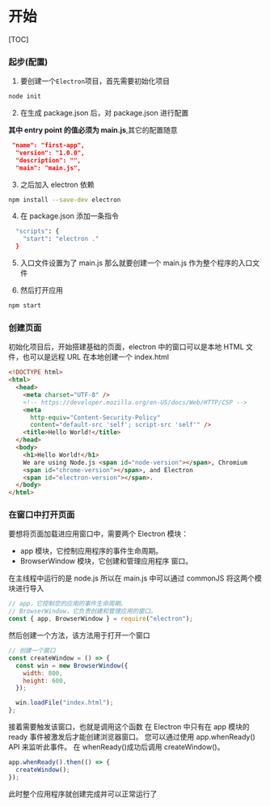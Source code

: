 # 开始

[TOC]

### 起步(配置)

1. 要创建一个`Electron`项目，首先需要初始化项目

```sh
node init

```

2. 在生成 package.json 后，对 package.json 进行配置

**其中 entry point 的值必须为 main.js**,其它的配置随意

```json
 "name": "first-app",
  "version": "1.0.0",
  "description": "",
  "main": "main.js",
```

3. 之后加入 electron 依赖

```sh
npm install --save-dev electron
```

4. 在 package.json 添加一条指令

```sh
  "scripts": {
    "start": "electron ."
  }
```

5. 入口文件设置为了 main.js 那么就要创建一个 main.js 作为整个程序的入口文件

6. 然后打开应用

```sh
npm start
```

### 创建页面

初始化项目后，开始搭建基础的页面，electron 中的窗口可以是本地 HTML 文件，也可以是远程 URL
在本地创建一个 index.html

```html
<!DOCTYPE html>
<html>
  <head>
    <meta charset="UTF-8" />
    <!-- https://developer.mozilla.org/en-US/docs/Web/HTTP/CSP -->
    <meta
      http-equiv="Content-Security-Policy"
      content="default-src 'self'; script-src 'self'" />
    <title>Hello World!</title>
  </head>
  <body>
    <h1>Hello World!</h1>
    We are using Node.js <span id="node-version"></span>, Chromium
    <span id="chrome-version"></span>, and Electron
    <span id="electron-version"></span>.
  </body>
</html>
```

### 在窗口中打开页面

要想将页面加载进应用窗口中，需要两个 Electron 模块：

- app 模块，它控制应用程序的事件生命周期。
- BrowserWindow 模块，它创建和管理应用程序 窗口。

在主线程中运行的是 node.js 所以在 main.js 中可以通过 commonJS 将这两个模块进行导入

```js
// app，它控制您的应用的事件生命周期。
// BrowserWindow，它负责创建和管理应用的窗口。
const { app, BrowserWindow } = require("electron");
```

然后创建一个方法，该方法用于打开一个窗口

```js
// 创建一个窗口
const createWindow = () => {
  const win = new BrowserWindow({
    width: 800,
    height: 600,
  });

  win.loadFile("index.html");
};
```

接着需要触发该窗口，也就是调用这个函数
在 Electron 中只有在 app 模块的 ready 事件被激发后才能创建浏览器窗口。 您可以通过使用 app.whenReady() API 来监听此事件。 在 whenReady()成功后调用 createWindow()。

```js
app.whenReady().then(() => {
  createWindow();
});
```

此时整个应用程序就创建完成并可以正常运行了
